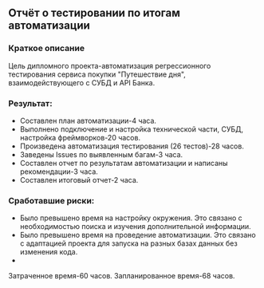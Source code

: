 ## Отчёт о тестировании по итогам автоматизации
### Краткое описание
Цель дипломного проекта-автоматизация регрессионного тестирования сервиса покупки "Путешествие дня", взаимодействующего с СУБД и API Банка.

### Результат:

* Составлен план автоматизации-4 часа.
* Выполнено подключение и настройка технической части, СУБД, настройка фреймворков-20 часов.
* Произведена автоматизация тестирования (26 тестов)-28 часов.
* Заведены Issues по выявленным багам-3 часа.
* Составлен отчет по результатам автоматизации и написаны рекомендации-3 часа.
* Составлен итоговый отчет-2 часа.

### Сработавшие риски:

* Было превышено время на настройку окружения. Это связано с необходимостью поиска и изучения дополнительной информации.
* Было превышено время на проведение автоматизации. Это связано с адаптацией проекта для запуска на разных базах данных без изменения кода.
* 
Затраченное время-60 часов.
Запланированное время-68 часов.
